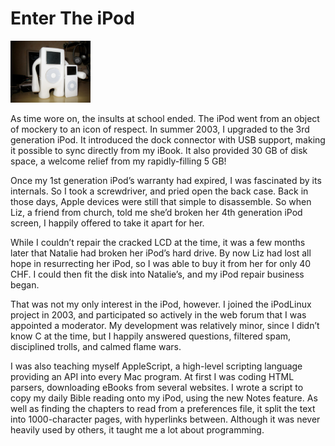 # Enter The iPod

<img class="aligncenter" alt="iPod hugging Nano" src="https://raw.githubusercontent.com/peterburk/blog/master/musicalmainstream.png" width="128">

As time wore on, the insults at school ended. The iPod went from an object of mockery to an icon of respect. In summer 2003, I upgraded to the 3rd generation iPod. It introduced the dock connector with USB support, making it possible to sync directly from my iBook. It also provided 30 GB of disk space, a welcome relief from my rapidly-filling 5 GB!

Once my 1st generation iPod’s warranty had expired, I was fascinated by its internals. So I took a screwdriver, and pried open the back case. Back in those days, Apple devices were still that simple to disassemble. So when Liz, a friend from church, told me she’d broken her 4th generation iPod screen, I happily offered to take it apart for her.

While I couldn’t repair the cracked LCD at the time, it was a few months later that Natalie had broken her iPod’s hard drive. By now Liz had lost all hope in resurrecting her iPod, so I was able to buy it from her for only 40 CHF. I could then fit the disk into Natalie’s, and my iPod repair business began.

That was not my only interest in the iPod, however. I joined the iPodLinux project in 2003, and participated so actively in the web forum that I was appointed a moderator. My development was relatively minor, since I didn’t know C at the time, but I happily answered questions, filtered spam, disciplined trolls, and calmed flame wars.

I was also teaching myself AppleScript, a high-level scripting language providing an API into every Mac program. At first I was coding HTML parsers, downloading eBooks from several websites. I wrote a script to copy my daily Bible reading onto my iPod, using the new Notes feature. As well as finding the chapters to read from a preferences file, it split the text into 1000-character pages, with hyperlinks between. Although it was never heavily used by others, it taught me a lot about programming.

